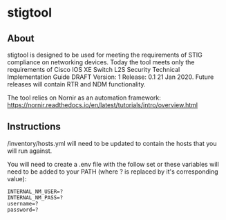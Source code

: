 # stigtool
## About
stigtool is designed to be used for meeting the requirements of STIG compliance on networking devices. Today the tool meets only the requirements of Cisco IOS XE Switch L2S Security Technical Implementation Guide DRAFT Version: 1 Release: 0.1 21 Jan 2020. Future releases will contain RTR and NDM functionality.

The tool relies on Nornir as an automation framework: https://nornir.readthedocs.io/en/latest/tutorials/intro/overview.html

## Instructions
/inventory/hosts.yml will need to be updated to contain the hosts that you will run against.

You will need to create a .env file with the follow set or these variables will need to be added to your PATH (where ? is replaced by it's corresponding value):
```
INTERNAL_NM_USER=?  
INTERNAL_NM_PASS=?  
username=?  
password=?  
```
